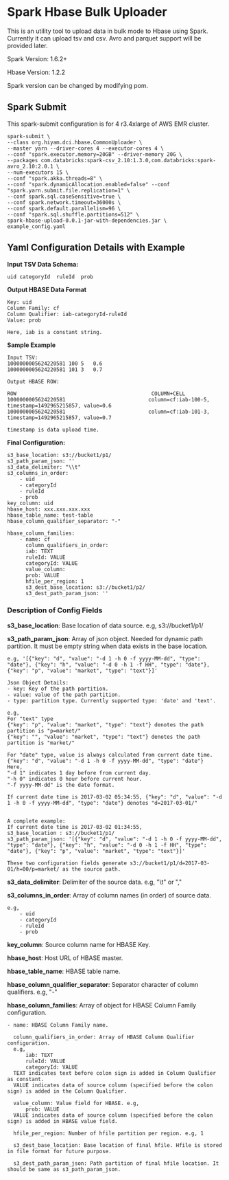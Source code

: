 
# Spark Hbase Bulk Uploader

This is an utility tool to upload data in bulk mode to Hbase using Spark. Currently it can upload tsv and csv. Avro and parquet support will be provided later. 
	
Spark Version: 1.6.2+

Hbase Version: 1.2.2

Spark version can be changed by modifying pom.

## Spark Submit
This spark-submit configuration is for 4 r3.4xlarge of AWS EMR cluster.

	spark-submit \
	--class org.hiyam.dci.hbase.CommonUploader \
	--master yarn --driver-cores 4 --executor-cores 4 \
	--conf "spark.executor.memory=20GB" --driver-memory 20G \
	--packages com.databricks:spark-csv_2.10:1.3.0,com.databricks:spark-avro_2.10:2.0.1 \
	--num-executors 15 \
	--conf "spark.akka.threads=8" \
	--conf "spark.dynamicAllocation.enabled=false" --conf "spark.yarn.submit.file.replication=1" \
	--conf spark.sql.caseSensitive=true \
	--conf spark.network.timeout=36000s \
	--conf spark.default.parallelism=96 \
	--conf "spark.sql.shuffle.partitions=512" \
	spark-hbase-upload-0.0.1-jar-with-dependencies.jar \
	example_config.yaml

## Yaml Configuration Details with Example

**Input TSV Data Schema:**

	uid	categoryId	ruleId	prob

**Output HBASE Data Format**

	Key: uid
	Column Family: cf
	Column Qualifier: iab-categoryId-ruleId
	Value: prob
	
	Here, iab is a constant string.
	
**Sample Example**
	
	Input TSV:
	1000000005624220581	100	5	0.6
	1000000005624220581	101	3	0.7
	
	Output HBASE ROW:
	
	ROW                                            COLUMN+CELL                                                             
 	1000000005624220581                           column=cf:iab-100-5, timestamp=1492965215857, value=0.6
	1000000005624220581                           column=cf:iab-101-3, timestamp=1492965215857, value=0.7 

	timestamp is data upload time.

**Final Configuration:**

	s3_base_location: s3://bucket1/p1/
	s3_path_param_json: ''
	s3_data_delimiter: "\\t"
	s3_columns_in_order: 
	    - uid
	    - categoryId
	    - ruleId
	    - prob
	key_column: uid
	hbase_host: xxx.xxx.xxx.xxx 
	hbase_table_name: test-table
	hbase_column_qualifier_separator: "-"

	hbase_column_families:
	    - name: cf 
	      column_qualifiers_in_order:
		  iab: TEXT
		  ruleId: VALUE
		  categoryId: VALUE
	      value_column: 
		  prob: VALUE
	      hfile_per_region: 1
	      s3_dest_base_location: s3://bucket1/p2/
	      s3_dest_path_param_json: ''


### Description of Config Fields

**s3_base_location**: Base location of data source. e.g, s3://bucket1/p1/

**s3_path_param_json**: Array of json object. Needed for dynamic path partition. It must be empty string when data exists in the base location. 

	e.g, '[{"key": "d", "value": "-d 1 -h 0 -f yyyy-MM-dd", "type": "date"}, {"key": "h", "value": "-d 0 -h 1 -f HH", "type": "date"}, {"key": "p", "value": "market", "type": "text"}]'

	Json Object Details:
	- key: Key of the path partition.
	- value: value of the path partition.
	- type: partition type. Currently supported type: 'date' and 'text'.

	e.g, 
	For "text" type
	{"key": "p", "value": "market", "type": "text"} denotes the path partition is "p=market/"
	{"key": "", "value": "market", "type": "text"} denotes the path partition is "market/"

	For "date" type, value is always calculated from current date time. 
	{"key": "d", "value": "-d 1 -h 0 -f yyyy-MM-dd", "type": "date"}
	Here, 	
	"-d 1" indicates 1 day before from current day.
	"-h 0" indicates 0 hour before current hour.
	"-f yyyy-MM-dd" is the date format. 

	If current date time is 2017-03-02 05:34:55, {"key": "d", "value": "-d 1 -h 0 -f yyyy-MM-dd", "type": "date"} denotes "d=2017-03-01/"


	A complete example: 
	If current date time is 2017-03-02 01:34:55,
	s3_base_location : s3://bucket1/p1/
	s3_path_param_json: '[{"key": "d", "value": "-d 1 -h 0 -f yyyy-MM-dd", "type": "date"}, {"key": "h", "value": "-d 0 -h 1 -f HH", "type": "date"}, {"key": "p", "value": "market", "type": "text"}]'
	
	These two configuration fields generate s3://bucket1/p1/d=2017-03-01/h=00/p=market/ as the source path.

**s3_data_delimiter**: Delimiter of the source data. e.g, "\\t" or ","

**s3_columns_in_order**: Array of column names (in order) of source data.
	
	e.g,
	    - uid
	    - categoryId
	    - ruleId
	    - prob

**key_column**: Source column name for HBASE Key. 

**hbase_host**: Host URL of HBASE master. 

**hbase_table_name**: HBASE table name.

**hbase_column_qualifier_separator**: Separator character of column qualifiers. e.g, "-"

**hbase_column_families**: Array of object for HBASE Column Family configuration.
    
    - name: HBASE Column Family name.
      
      column_qualifiers_in_order: Array of HBASE Column Qualifier configuration. 
      e.g, 
          iab: TEXT
          ruleId: VALUE
          categoryId: VALUE
      TEXT indicates text before colon sign is added in Column Qualifier as constant. 
      VALUE indicates data of source column (specified before the colon sign) is added in the Column Qualifier.
      
      value_column: Value field for HBASE. e.g,
          prob: VALUE
      VALUE indicates data of source column (specified before the colon sign) is added in HBASE value field.     
      
      hfile_per_region: Number of hfile partition per region. e.g, 1
      
      s3_dest_base_location: Base location of final hfile. Hfile is stored in file format for future purpose. 
      
      s3_dest_path_param_json: Path partition of final hfile location. It should be same as s3_path_param_json.
	
